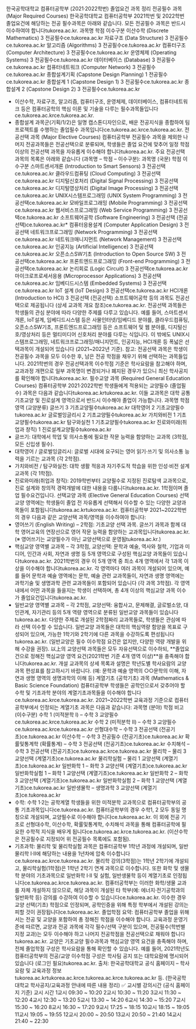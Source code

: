 한국공학대학교 컴퓨터공학부 (2021·2022학번) 졸업요건 과목 정리
전공필수 과목 (Major Required Courses)
한국공학대학교 컴퓨터공학부 2021학번 및 2022학번 졸업요건에 해당하는 전공 필수과목은 아래와 같습니다. 모든 전공필수 과목은 반드시 이수하여야 합니다tukorea.ac.kr.
과목명	학점	이수구분
이산수학 (Discrete Mathematics)	3	전공필수ce.tukorea.ac.kr
자료구조 (Data Structure)	3	전공필수ce.tukorea.ac.kr
알고리즘 (Algorithms)	3	전공필수ce.tukorea.ac.kr
컴퓨터구조 (Computer Architecture)	3	전공필수ce.tukorea.ac.kr
운영체제 (Operating Systems)	3	전공필수ce.tukorea.ac.kr
데이터베이스 (Database)	3	전공필수ce.tukorea.ac.kr
컴퓨터네트워크 (Computer Network)	3	전공필수ce.tukorea.ac.kr
종합설계기획 (Capstone Design Planning)	1	전공필수ce.tukorea.ac.kr
종합설계 1 (Capstone Design 1)	3	전공필수ce.tukorea.ac.kr
종합설계 2 (Capstone Design 2)	3	전공필수ce.tukorea.ac.kr
* 이산수학, 자료구조, 알고리즘, 컴퓨터구조, 운영체제, 데이터베이스, 컴퓨터네트워크 등은 컴퓨터공학의 핵심 이론 및 기술을 다루는 필수과목들입니다ce.tukorea.ac.krce.tukorea.ac.kr.
* 종합설계 과목군(기획/1/2)은 일명 캡스톤디자인으로, 배운 전공지식을 종합하여 팀 프로젝트를 수행하는 졸업필수 과목입니다ce.tukorea.ac.krce.tukorea.ac.kr.
전공선택 과목 (Major Elective Courses)
컴퓨터공학부 전공필수 과목을 제외한 나머지 전공과목들은 전공선택으로 분류되며, 학생들은 졸업 요건에 맞추어 일정 학점 이상의 전공선택 과목을 자유롭게 이수해야 합니다tukorea.ac.kr. 주요 전공선택 과목의 목록은 아래와 같습니다 (과목명 – 학점 – 이수구분):
과목명 (국문)	학점	이수구분
스마트센서개론 (Introduction to Smart Sensors)	3	전공선택ce.tukorea.ac.kr
클라우드컴퓨팅 (Cloud Computing)	3	전공선택ce.tukorea.ac.kr
디지털신호처리 (Digital Signal Processing)	3	전공선택ce.tukorea.ac.kr
디지털영상처리 (Digital Image Processing)	3	전공선택ce.tukorea.ac.kr
UNIX시스템프로그래밍 (UNIX System Programming)	3	전공선택ce.tukorea.ac.kr
모바일프로그래밍 (Mobile Programming)	3	전공선택ce.tukorea.ac.kr
웹서비스프로그래밍 (Web Service Programming)	3	전공선택ce.tukorea.ac.kr
소프트웨어공학 (Software Engineering)	3	전공선택 (전공선택)ce.tukorea.ac.kr*
컴퓨터응용설계 (Computer Application Design)	3	전공선택
네트워크프로그래밍 (Network Programming)	3	전공선택ce.tukorea.ac.kr
네트워크매니지먼트 (Network Management)	3	전공선택ce.tukorea.ac.kr
인공지능 (Artificial Intelligence)	3	전공선택ce.tukorea.ac.kr
오픈소스SW기초 (Introduction to Open Source SW)	3	전공선택ce.tukorea.ac.kr
프론트엔드프로그래밍 (Front-end Programming)	3	전공선택ce.tukorea.ac.kr
논리회로 (Logic Circuit)	3	전공선택ce.tukorea.ac.kr
마이크로프로세서응용 (Microprocessor Applications)	3	전공선택ce.tukorea.ac.kr
임베디드시스템 (Embedded Systems)	3	전공선택ce.tukorea.ac.kr
IoT 설계 (IoT Design)	3	전공선택ce.tukorea.ac.kr
HCI개론 (Introduction to HCI)	3	전공선택 (전공선택)
소프트웨어공학 등의 과목도 전공선택으로 제공됩니다 (상세 교과목 개요 참조)ce.tukorea.ac.kr.
전공선택 과목들은 학생들의 관심 분야에 따라 다양한 주제를 다루고 있습니다. 예를 들어, 스마트센서개론, IoT설계, 임베디드시스템 등은 사물인터넷/임베디드 분야를, 클라우드컴퓨팅, 오픈소스SW기초, 프론트엔드프로그래밍 등은 소프트웨어 및 웹 분야를, 디지털신호/영상처리 등은 멀티미디어 신호처리 분야를 다루는 식입니다. 이 밖에도 UNIX시스템프로그래밍, 네트워크프로그래밍/매니지먼트, 인공지능, HCI개론 등 폭넓은 선택과목이 개설되어 있습니다 (2021~2022년 기준).
참고: 전공선택 과목은 학생이 전공필수 과목을 모두 이수한 후, 남은 전공 학점을 채우기 위해 선택하는 과목들입니다. 2021학번의 경우 전공선택과목 이수학점 기준은 학사요람을 참고해야 하며, 교과과정 개편으로 일부 과목명이 변경되거나 폐지된 경우가 있으니 최신 학사공지를 확인해야 합니다tukorea.ac.kr.
필수교양 과목 (Required General Education Courses)
컴퓨터공학부 2021·2022학번 학생들에게 적용되는 교양필수 (졸업필수) 과목은 다음과 같습니다tukorea.ac.krtukorea.ac.kr. 이들 교과목은 대학 공통 기초교양 및 진로설계 영역으로서 반드시 이수해야 졸업이 가능합니다.
과목명	학점	영역 (교양분류)
글쓰기	3	기초교양필수tukorea.ac.kr
대학영어	2	기초교양필수tukorea.ac.kr
글로벌잉글리시	2	기초교양필수tukorea.ac.kr
가치와비전	1	기초교양필수tukorea.ac.kr
탐구와실천	1	기초교양필수tukorea.ac.kr
진로와미래(취업과 창직)	1	진로설계교양필수tukorea.ac.kr
* 글쓰기: 대학에서 학업 및 의사소통에 필요한 작문 능력을 함양하는 교과목 (3학점, 모든 신입생 필수).
* 대학영어 / 글로벌잉글리시: 글로벌 시대에 요구되는 영어 읽기·쓰기 및 의사소통 능력을 기르는 교과목 (각 2학점).
* 가치와비전 / 탐구와실천: 대학 생활 적응과 자기주도적 학습을 위한 인성·비전 설계 교과목 (각 1학점).
* 진로와미래(취업과 창직): 2019학번부터 교양필수로 지정된 진로탐색 교과목으로, 진로 설계와 창의적 경력개발에 대한 내용을 다룹니다tukorea.ac.kr. 1학점이며 졸업 필수요건입니다.
선택교양 과목 (Elective General Education Courses)
선택교양 영역에는 학생들이 졸업 전 자유롭게 선택해서 이수할 수 있는 다양한 교양과목들이 포함됩니다tukorea.ac.krtukorea.ac.kr. 컴퓨터공학부 2021~2022학번의 경우 다음과 같은 교양선택 과목/영역을 이수하여야 합니다:
* 영어쓰기 (English Writing) – 2학점: 기초교양 선택 과목. 글쓰기 과목과 함께 대학 영어교육의 연장선으로 영어 작문 능력을 함양하는 교과목입니다tukorea.ac.kr. (※ 영어쓰기는 교양필수가 아닌 교양선택으로 운영됨tukorea.ac.kr.)
* 핵심교양 영역별 교과목 – 각 3학점, 교양선택: 문학과 예술, 역사와 철학, 기업과 미디어, 인간과 사회, 자연과 생명 등 5개 영역으로 구성된 핵심교양 과목들이 있습니다tukorea.ac.kr. 2021학번의 경우 이 5개 영역 중 최소 4개 영역에서 각 1과목 이상을 이수해야 합니다tukorea.ac.kr. 각 영역마다 여러 과목이 개설되어 있으며, 예를 들어 문학과 예술 영역에는 문학, 예술 관련 교과목들이, 자연과 생명 영역에는 과학기술 및 생명과학 관련 교과목들이 포함되어 있습니다 (각 과목 3학점). 각 영역 내에서 어떤 과목을 들을지는 학생이 선택하며, 총 4개 이상의 핵심교양 과목 이수가 졸업요건입니다tukorea.ac.kr.
* 일반교양 영역별 교과목 – 각 2학점, 교양선택: 융합사고, 문제해결, 글로벌소양, 대인관계, 자기관리 등의 5개 역량 영역으로 분류된 일반교양 과목들이 있습니다tukorea.ac.kr. 다양한 주제로 개설된 2학점짜리 교과목들로, 학생들은 관심에 따라 선택 이수할 수 있습니다. 일반교양 과목들은 대학의 핵심역량 함양을 목표로 구성되어 있으며, 가능한 1학기와 2학기에 다른 과목을 수강하도록 편성됩니다tukorea.ac.kr. (일반교양은 필수 이수학점 요건은 없지만, 다양한 역량 개발을 위해 수강을 권장).
以上의 교양선택 과목들은 모두 자유선택으로 이수하되, **졸업요건으로 정해진 핵심교양 영역 요건(2021학번 기준 4개 영역 이상)**을 충족해야 합니다tukorea.ac.kr. 개설 교과목의 상세 목록과 설명은 학년도별 학사요람의 교양과목 편성표를 참고하시기 바랍니다. (예: 문학과 예술 영역의 ○○문학의 이해, 자연과 생명 영역의 생명과학의 이해 등)
계열기초 (공학기초) 과목 (Mathematics & Basic Science Foundation)
컴퓨터공학부 학생들은 공학인으로서 갖추어야 할 수학 및 기초과학 분야의 계열기초과목들을 이수해야 합니다ce.tukorea.ac.krce.tukorea.ac.kr. 2021~2022학번 교육과정 기준으로 컴퓨터공학부에서 인정되는 계열기초 과목은 다음과 같습니다:
과목명 (분야)	학점	비고 (이수구분)
수학 1 (미적분학 I) – 수학	3	교양필수ce.tukorea.ac.krce.tukorea.ac.kr
수학 2 (미적분학 II) – 수학	3	교양필수ce.tukorea.ac.krce.tukorea.ac.kr
선형대수학 – 수학	3	전공선택 (전공기초)ce.tukorea.ac.kr
이산수학 – 수학	3	전공필수 (전공기초)ce.tukorea.ac.kr
확률및통계학 (확률통계) – 수학	3	전공선택 (전공기초)ce.tukorea.ac.kr
수치해석 – 수학	3	전공선택 (전공기초)ce.tukorea.ac.krce.tukorea.ac.kr
물리학 – 물리	3	교양선택 (계열기초)ce.tukorea.ac.kr
물리학실험 – 물리	1	교양선택 (계열기초)ce.tukorea.ac.kr
일반화학 1 – 화학	3	교양선택 (계열기초)ce.tukorea.ac.kr
일반화학실험 1 – 화학	1	교양선택 (계열기초)ce.tukorea.ac.kr
일반화학 2 – 화학	3	교양선택 (계열기초)ce.tukorea.ac.kr
일반화학실험 2 – 화학	1	교양선택 (계열기초)ce.tukorea.ac.kr
일반생물학 – 생명과학	3	교양선택 (계열기초)ce.tukorea.ac.kr
* 수학: 수학 1·2는 공학계열 학생들을 위한 미적분학 교과목으로 컴퓨터공학부의 공통 기초과목입니다ce.tukorea.ac.kr. 컴퓨터공학부의 경우 수학1, 2 모두 동일 명칭으로 개설되며, 교양필수로 이수해야 합니다ce.tukorea.ac.kr. 이 외에 전공 기초로 선형대수학, 이산수학, 확률및통계학, 수치해석 과목을 통해 컴퓨터공학에 필요한 수학적 지식을 배우게 됩니다ce.tukorea.ac.krce.tukorea.ac.kr. (이산수학은 전공필수로 지정되어 위 전공필수 목록에도 포함됨).
* 기초과학: 물리학 및 물리학실험 과목은 컴퓨터공학부 1학년 과정에 개설되며, 일반물리학 I·II에 해당하는 내용을 1년차에 압축 이수합니다ce.tukorea.ac.krce.tukorea.ac.kr. 물리학 강의(3학점)는 1학년 2학기에 개설되고, 물리학실험(1학점)은 1학년 2학기 연계 과목으로 이수합니다. 또한 화학 및 생물학 분야의 기초과목으로 일반화학 I·II 및 실험, 일반생물학 등이 계열기초로 인정됩니다ce.tukorea.ac.krce.tukorea.ac.kr. 컴퓨터공학부는 이러한 화학/생물 교과를 자체 개설하지 않으므로, 해당 과목이 개설된 타 학부(예: 에너지·전기공학과의 일반화학 등) 강의를 수강하여 이수할 수 있습니다ce.tukorea.ac.kr. 이수한 경우 교양 선택(기초) 학점으로 인정되며, 공학인증을 위해 특정 학부에서 개설된 강의는 피할 것이 권장됩니다ce.tukorea.ac.kr.
졸업학점 요약: 컴퓨터공학부 졸업을 위해서는 전공 및 교양을 포함하여 총 정해진 학점을 이수해야 합니다. 교육과정 운영기준에 따르면, 교양과 전공 과목에 각각 필수/선택 구분이 있으며, 전공필수(학번별 지정 교과)는 모두 이수해야 하고 나머지 전공학점을 전공선택으로 채워야 합니다tukorea.ac.kr. 교양은 기초교양 필수과목과 핵심교양 영역 요건을 충족해야 하며, 전체 졸업학점 구성은 학사요람을 통해 확인할 수 있습니다. 예를 들어, 2021학년도 컴퓨터공학부의 전공/교양 이수학점 구성은 학사팀 공지 또는 대학요람에 명시되어 있습니다 (로그인 필요)tukorea.ac.kr.
출처: 한국공학대학교 공식 홈페이지 – 학사요람 및 교육과정 정보tukorea.ac.krtukorea.ac.krce.tukorea.ac.krce.tukorea.ac.kr 등. (한국공학대학교 학사공지/교육과정 안내에 따른 내용 정리)
✅ 교시별 강의시간 (공식 홈페이지 기준)
교시	시간
1교시	09:30 ~ 10:20
2교시	10:30 ~ 11:20
3교시	11:30 ~ 12:20
4교시	12:30 ~ 13:20
5교시	13:30 ~ 14:20
6교시	14:30 ~ 15:20
7교시	15:30 ~ 16:20
8교시	16:30 ~ 17:20
9교시	17:25 ~ 18:15
10교시	18:15 ~ 19:05
11교시	19:05 ~ 19:55
12교시	20:00 ~ 20:50
13교시	20:50 ~ 21:40
14교시	21:40 ~ 22:30

